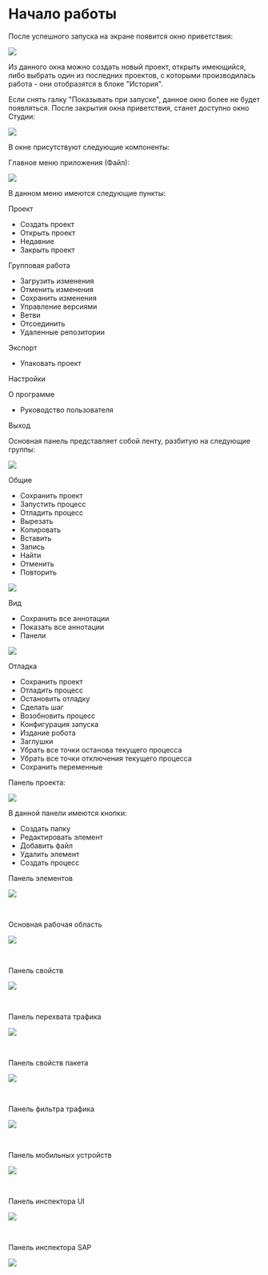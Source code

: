 # Начало работы

После успешного запуска на экране появится окно приветствия:

![](<../../.gitbook/assets/Приветственное окно.png>)

Из данного окна можно создать новый проект, открыть имеющийся, либо выбрать один из последних проектов, с которыми производилась работа - они отобразятся в блоке "История". 

Если снять галку "Показывать при запуске", данное окно более не будет появляться. После закрытия окна приветствия, станет доступно окно Студии:

![](<../../.gitbook/assets/Untitled (12).png>)

В окне присутствуют следующие компоненты:&#x20;

Главное меню приложения (Файл):

![](<../../.gitbook/assets/image (646).png>)

В данном меню имеются следующие пункты:

Проект

* Создать проект
* Открыть проект
* Недавние
* Закрыть проект

Групповая работа

* Загрузить изменения
* Отменить изменения
* Сохранить изменения
* Управление версиями
* Ветви
* Отсоединить
* Удаленные репозитории

Экспорт

* Упаковать проект

Настройки

О программе&#x20;

* Руководство пользователя

Выход

Основная панель представляет собой ленту, разбитую на следующие группы:

![](<../../.gitbook/assets/image (736).png>)

Общие

* Сохранить проект
* Запустить процесс
* Отладить процесс
* Вырезать
* Копировать
* Вставить
* Запись
* Найти
* Отменить
* Повторить

![](<../../.gitbook/assets/image (638).png>)

Вид

* Сохранить все аннотации
* Показать все аннотации
* Панели

![](<../../.gitbook/assets/image (610).png>)

Отладка

* Сохранить проект
* Отладить процесс
* Остановить отладку
* Сделать шаг
* Возобновить процесс
* Конфигурация запуска
* Издание робота
* Заглушки
* Убрать все точки останова текущего процесса
* Убрать все точки отключения текущего процесса
* Сохранить переменные

Панель проекта:

![](https://gblobscdn.gitbook.com/assets%2F-M-L9CGkriEo1\_2PfJzA%2F-M-ZMw2SnP\_i6JD3RWVs%2F-M-ZNNjWptnbhOSPZ3hJ%2FPicture5.png?alt=media\&token=db244c63-41bd-46e3-9e1d-108dac08e1a4)

В данной панели имеются кнопки:

* Создать папку
* Редактировать элемент
* Добавить файл
* Удалить элемент
* Создать процесс


Панель элементов

![](https://gblobscdn.gitbook.com/assets%2F-M-L9CGkriEo1\_2PfJzA%2F-M-ZMw2SnP\_i6JD3RWVs%2F-M-ZNs6CoC2P5JzcjPLL%2FPicture6.png?alt=media\&token=f0b4fb4b-015c-40c6-99ae-01b89bca4254)

​

Основная рабочая область

![](<../../.gitbook/assets/image (711).png>)

​

Панель свойств

![](https://gblobscdn.gitbook.com/assets%2F-M-L9CGkriEo1\_2PfJzA%2F-M-ZMw2SnP\_i6JD3RWVs%2F-M-ZOBZVfmqUVxpSNXH3%2FPicture8.png?alt=media\&token=78ebf63c-a523-44f2-9072-320b62f84eaa)

​

Панель перехвата трафика

![](<../../.gitbook/assets/image (703).png>)

​

Панель свойств пакета

![](<../../.gitbook/assets/image (681).png>)

​

Панель фильтра трафика

![](<../../.gitbook/assets/image (631).png>)

​

Панель мобильных устройств

![](<../../.gitbook/assets/image (617).png>)

​

Панель инспектора UI

![](<../../.gitbook/assets/image (659).png>)

​

Панель инспектора SAP

![](<../../.gitbook/assets/image (620).png>)
